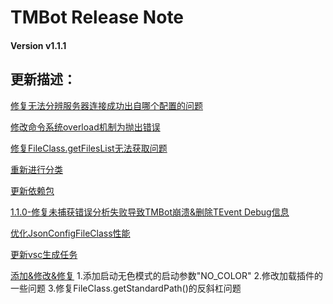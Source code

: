 # TMBot Release Note

#### Version v1.1.1

## 更新描述：

[修复无法分辨服务器连接成功出自哪个配置的问题](https://github.com/TMBotDev/TMBot/commit/86244f4059e836e7db2477eec1fc2284920e2287)

[修改命令系统overload机制为抛出错误](https://github.com/TMBotDev/TMBot/commit/96a1a458db3f31f8f75b630759d6a6d1c0316661)

[修复FileClass.getFilesList无法获取问题](https://github.com/TMBotDev/TMBot/commit/c4d70a67ba961ae443ea5650f4a6c430a828ffbe)

[重新进行分类](https://github.com/TMBotDev/TMBot/commit/ba0b841fd0e34061141082d6219f899411e329c6)

[更新依赖包](https://github.com/TMBotDev/TMBot/commit/9c0158373d9672b8a762db160784ecc19f314793)

[1.1.0-修复未捕获错误分析失败导致TMBot崩溃&删除TEvent Debug信息](https://github.com/TMBotDev/TMBot/commit/d6c96ff843f1934a12d345a48aa17d238b8db62b)

[优化JsonConfigFileClass性能](https://github.com/TMBotDev/TMBot/commit/ab59f05bbe0c1c3dde2e6374bccf778d9d06383d)

[更新vsc生成任务](https://github.com/TMBotDev/TMBot/commit/143e637c5e56ee755fe4c750bf999ea9b0f3e896)

[添加&修改&修复](https://github.com/TMBotDev/TMBot/commit/11553ead499912d48e9f38a8cef1bbec80b344de)
1.添加启动无色模式的启动参数"NO_COLOR"
2.修改加载插件的一些问题
3.修复FileClass.getStandardPath()的反斜杠问题
